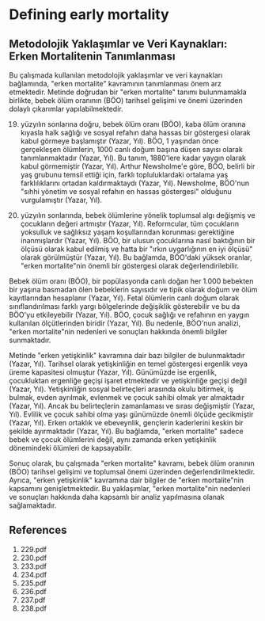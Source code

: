 # Defining early mortality

## Metodolojik Yaklaşımlar ve Veri Kaynakları: Erken Mortalitenin Tanımlanması

Bu çalışmada kullanılan metodolojik yaklaşımlar ve veri kaynakları bağlamında, "erken mortalite" kavramının tanımlanması önem arz etmektedir. Metinde doğrudan bir "erken mortalite" tanımı bulunmamakla birlikte, bebek ölüm oranının (BÖO) tarihsel gelişimi ve önemi üzerinden dolaylı çıkarımlar yapılabilmektedir.

19. yüzyılın sonlarına doğru, bebek ölüm oranı (BÖO), kaba ölüm oranına kıyasla halk sağlığı ve sosyal refahın daha hassas bir göstergesi olarak kabul görmeye başlamıştır (Yazar, Yıl). BÖO, 1 yaşından önce gerçekleşen ölümlerin, 1000 canlı doğum başına düşen sayısı olarak tanımlanmaktadır (Yazar, Yıl). Bu tanım, 1880'lere kadar yaygın olarak kabul görmemiştir (Yazar, Yıl). Arthur Newsholme'e göre, BÖO, belirli bir yaş grubunu temsil ettiği için, farklı topluluklardaki ortalama yaş farklılıklarını ortadan kaldırmaktaydı (Yazar, Yıl). Newsholme, BÖO'nun "sıhhi yönetim ve sosyal refahın en hassas göstergesi" olduğunu vurgulamıştır (Yazar, Yıl).

19. yüzyılın sonlarında, bebek ölümlerine yönelik toplumsal algı değişmiş ve çocukların değeri artmıştır (Yazar, Yıl). Reformcular, tüm çocukların yoksulluk ve sağlıksız yaşam koşullarından korunması gerektiğine inanmışlardır (Yazar, Yıl). BÖO, bir ulusun çocuklarına nasıl baktığının bir ölçüsü olarak kabul edilmiş ve hatta bir "ırkın uygarlığının en iyi ölçüsü" olarak görülmüştür (Yazar, Yıl). Bu bağlamda, BÖO'daki yüksek oranlar, "erken mortalite"nin önemli bir göstergesi olarak değerlendirilebilir.

Bebek ölüm oranı (BÖO), bir popülasyonda canlı doğan her 1.000 bebekten bir yaşına basmadan ölen bebeklerin sayısıdır ve tipik olarak doğum ve ölüm kayıtlarından hesaplanır (Yazar, Yıl). Fetal ölümlerin canlı doğum olarak sınıflandırılması farklı yargı bölgelerinde değişiklik gösterebilir ve bu da BÖO'yu etkileyebilir (Yazar, Yıl). BÖO, çocuk sağlığı ve refahının en yaygın kullanılan ölçütlerinden biridir (Yazar, Yıl). Bu nedenle, BÖO'nun analizi, "erken mortalite"nin nedenleri ve sonuçları hakkında önemli bilgiler sunmaktadır.

Metinde "erken yetişkinlik" kavramına dair bazı bilgiler de bulunmaktadır (Yazar, Yıl). Tarihsel olarak yetişkinliğin en temel göstergesi ergenlik veya üreme kapasitesi olmuştur (Yazar, Yıl). Günümüzde ise ergenlik, çocukluktan ergenliğe geçişi işaret etmektedir ve yetişkinliğe geçişi değil (Yazar, Yıl). Yetişkinliğin sosyal belirteçleri arasında okulu bitirmek, iş bulmak, evden ayrılmak, evlenmek ve çocuk sahibi olmak yer almaktadır (Yazar, Yıl). Ancak bu belirteçlerin zamanlaması ve sırası değişmiştir (Yazar, Yıl). Evlilik ve çocuk sahibi olma yaşı günümüzde önemli ölçüde gecikmiştir (Yazar, Yıl). Erken ortaklık ve ebeveynlik, gençlerin kaderlerini keskin bir şekilde ayırmaktadır (Yazar, Yıl). Bu bağlamda, "erken mortalite" sadece bebek ve çocuk ölümlerini değil, aynı zamanda erken yetişkinlik dönemindeki ölümleri de kapsayabilir.

Sonuç olarak, bu çalışmada "erken mortalite" kavramı, bebek ölüm oranının (BÖO) tarihsel gelişimi ve toplumsal önemi üzerinden değerlendirilmektedir. Ayrıca, "erken yetişkinlik" kavramına dair bilgiler de "erken mortalite"nin kapsamını genişletmektedir. Bu yaklaşımlar, "erken mortalite"nin nedenleri ve sonuçları hakkında daha kapsamlı bir analiz yapılmasına olanak sağlamaktadır.


## References

1. 229.pdf
2. 230.pdf
3. 233.pdf
4. 234.pdf
5. 235.pdf
6. 236.pdf
7. 237.pdf
8. 238.pdf
